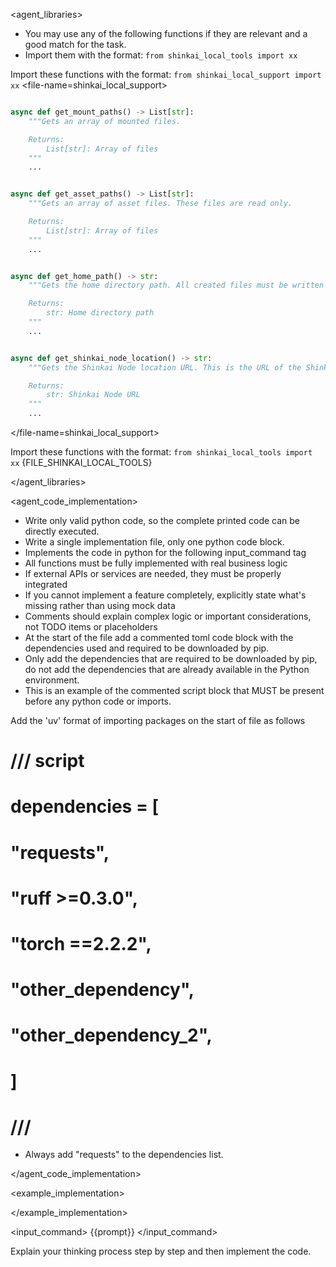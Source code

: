 
<agent_libraries>
  * You may use any of the following functions if they are relevant and a good match for the task.
  * Import them with the format: `from shinkai_local_tools import xx`

  Import these functions with the format: `from shinkai_local_support import xx`
  <file-name=shinkai_local_support>
```python

async def get_mount_paths() -> List[str]:
    """Gets an array of mounted files.

    Returns:
        List[str]: Array of files
    """
    ...


async def get_asset_paths() -> List[str]:
    """Gets an array of asset files. These files are read only.

    Returns:
        List[str]: Array of files
    """
    ...


async def get_home_path() -> str:
    """Gets the home directory path. All created files must be written to this directory.

    Returns:
        str: Home directory path
    """
    ...


async def get_shinkai_node_location() -> str:
    """Gets the Shinkai Node location URL. This is the URL of the Shinkai Node server.

    Returns:
        str: Shinkai Node URL
    """
    ...

```
  </file-name=shinkai_local_support>

Import these functions with the format: `from shinkai_local_tools import xx`
  {FILE_SHINKAI_LOCAL_TOOLS}


</agent_libraries>

<agent_code_implementation>
  * Write only valid python code, so the complete printed code can be directly executed.
  * Write a single implementation file, only one python code block.
  * Implements the code in python for the following input_command tag
  * All functions must be fully implemented with real business logic
  * If external APIs or services are needed, they must be properly integrated
  * If you cannot implement a feature completely, explicitly state what's missing rather than using mock data
  * Comments should explain complex logic or important considerations, not TODO items or placeholders
  * At the start of the file add a commented toml code block with the dependencies used and required to be downloaded by pip.
  * Only add the dependencies that are required to be downloaded by pip, do not add the dependencies that are already available in the Python environment.
  * This is an example of the commented script block that MUST be present before any python code or imports.

Add the 'uv' format of importing packages on the start of file as follows
# /// script
# dependencies = [
#   "requests",
#   "ruff >=0.3.0",
#   "torch ==2.2.2",
#   "other_dependency",
#   "other_dependency_2",
# ]
# ///

  * Always add "requests" to the dependencies list.

</agent_code_implementation>

<example_implementation>

</example_implementation>

<input_command>
{{prompt}}
</input_command>

Explain your thinking process step by step and then implement the code.
